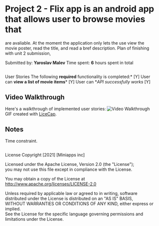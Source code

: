 # Project 2 - Flix app is an android app that allows user to browse movies that 
are avaliable. At the moment the application only lets the use view the movie poster,
read the title, and read a bref description. Plan of finishing with unit 2 submission,

Submitted by: **Yaroslav Malev**
Time spent: **6** hours spent in total

## 
User Stories
The following **required** functionality is completed:*            [Y] 
User can **view a list of movie items***                            [Y] 
User can **API successfully works* [Y] 



## Video Walkthrough

Here's a walkthrough of implemented user stories:
<img src='https://imgur.com/u3i5HnL.gif' title='Video Walkthrough' width='' alt='Video Walkthrough' />
GIF created with [LiceCap](http://www.cockos.com/licecap/).

## Notes
Time constraint.
## 

License
Copyright [2021] [Miniapps inc]
   
Licensed under the Apache License, Version 2.0 (the "License");   
you may not use this file except in compliance with the License.  

You may obtain a copy of the License at       
http://www.apache.org/licenses/LICENSE-2.0

Unless required by applicable law or agreed to in writing, software  
distributed under the License is distributed on an "AS IS" BASIS,   
WITHOUT WARRANTIES OR CONDITIONS OF ANY KIND, either express or implied.  
See the License for the specific language governing permissions and    
limitations under the License.
